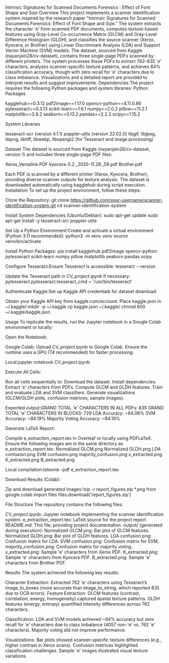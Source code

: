 Intrinsic Signatures for Scanned Documents Forensics : Effect of Font Shape and Size
Overview
This project implements a scanner identification system inspired by the research paper "Intrinsic Signatures for Scanned Documents Forensics: Effect of Font Shape and Size." The system extracts the character 'e' from scanned PDF documents, computes texture-based features using Gray-Level Co-occurrence Matrix (GLCM) and Gray-Level Difference Histogram (GLDH), and classifies the source scanner (Xerox, Kyocera, or Brother) using Linear Discriminant Analysis (LDA) and Support Vector Machine (SVM) models. The dataset, sourced from Kaggle (nayanjain28/cv-dataset), contains three single-page PDFs scanned by different printers. The system processes these PDFs to extract 762–835 'e' characters, analyzes scanner-specific texture patterns, and achieves 84% classification accuracy, though with zero recall for 'e' characters due to class imbalance. Visualizations and a detailed report are provided to interpret results and suggest improvements.
Dependencies
The project requires the following Python packages and system libraries:
Python Packages

kagglehub==0.3.12
pdf2image==1.17.0
opencv-python==4.11.0.86
pytesseract==0.3.13
scikit-learn==1.6.1
numpy==2.0.2
pillow==11.2.1
matplotlib==3.9.2
seaborn==0.13.2
pandas==2.2.3
scipy==1.15.2

System Libraries

tesseract-ocr (version 4.1.1)
poppler-utils (version 22.02.0)
libgif, libjpeg, libpng, libtiff, libwebp, libopenjp2 (for Tesseract and image processing)

Dataset
The dataset is sourced from Kaggle (nayanjain28/cv-dataset, version 1) and includes three single-page PDF files:

Xerox_Versalink.PDF
kyocera-*5*.*2*._2025-*11*.*28*._59.pdf
Brother.pdf

Each PDF is scanned by a different printer (Xerox, Kyocera, Brother), providing diverse scanner outputs for texture analysis. The dataset is downloaded automatically using kagglehub during script execution.
Installation
To set up the project environment, follow these steps:

Clone the Repository:
git clone https://github.com/your-username/scanner-identification-system.git
cd scanner-identification-system


Install System Dependencies (Ubuntu/Debian):
sudo apt-get update
sudo apt-get install -y tesseract-ocr poppler-utils


Set Up a Python Environment:Create and activate a virtual environment (Python 3.11 recommended):
python3 -m venv venv
source venv/bin/activate


Install Python Packages:
pip install kagglehub pdf2image opencv-python pytesseract scikit-learn numpy pillow matplotlib seaborn pandas scipy


Configure Tesseract:Ensure Tesseract is accessible:
tesseract --version

Update the Tesseract path in CV_project.ipynb if necessary:
pytesseract.pytesseract.tesseract_cmd = '/usr/bin/tesseract'


Authenticate Kaggle:Set up Kaggle API credentials for dataset download:

Obtain your Kaggle API key from kaggle.com/account.
Place kaggle.json in ~/.kaggle/:mkdir -p ~/.kaggle
cp kaggle.json ~/.kaggle/
chmod 600 ~/.kaggle/kaggle.json





Usage
To replicate the results, run the Jupyter notebook in a Google Colab environment or locally:

Open the Notebook:

Google Colab:
Upload CV_project.ipynb to Google Colab.
Ensure the runtime uses a GPU (T4 recommended) for faster processing.


Local:jupyter notebook CV_project.ipynb




Execute All Cells:

Run all cells sequentially to:
Download the dataset.
Install dependencies.
Extract 'e' characters from PDFs.
Compute GLCM and GLDH features.
Train and evaluate LDA and SVM classifiers.
Generate visualizations (GLCM/GLDH plots, confusion matrices, sample images).


Expected output:GRAND TOTAL 'e' CHARACTERS IN ALL PDFs: 835
GRAND TOTAL 'e' CHARACTERS IN BLOCKS: 729
LDA Accuracy: ~84.08%
SVM Accuracy: ~84.19%
Majority Voting Accuracy: ~84.19%




Generate LaTeX Report:

Compile e_extraction_report.tex in Overleaf or locally using PDFLaTeX.
Ensure the following images are in the same directory as e_extraction_report.tex:
Normalized GLCM.png
Normalized GLDH.png
LDA confusion.png
SVM confusion.png
majority_confusion.png
x_extracted.png
K_extracted.png
B_extracted.png


Local compilation:latexmk -pdf e_extraction_report.tex




Download Results (Colab):

Zip and download generated images:!zip -r report_figures.zip *.png
from google.colab import files
files.download('report_figures.zip')





File Structure
The repository contains the following files:

CV_project.ipynb: Jupyter notebook implementing the scanner identification system.
e_extraction_report.tex: LaTeX source for the project report.
README.md: This file, providing project documentation.
output/ (generated during execution):
Normalized GLCM.png: Bar plot of GLCM features.
Normalized GLDH.png: Bar plot of GLDH features.
LDA confusion.png: Confusion matrix for LDA.
SVM confusion.png: Confusion matrix for SVM.
majority_confusion.png: Confusion matrix for majority voting.
x_extracted.png: Sample 'e' characters from Xerox PDF.
K_extracted.png: Sample 'e' characters from Kyocera PDF.
B_extracted.png: Sample 'e' characters from Brother PDF.



Results
The system achieved the following key results:

Character Extraction: Extracted 762 'e' characters using Tesseract’s image_to_boxes (more accurate than image_to_string, which reported 835 due to OCR errors).
Feature Extraction:
GLCM features (contrast, correlation, energy, homogeneity) captured spatial texture patterns.
GLDH features (energy, entropy) quantified intensity differences across 762 characters.


Classification:
LDA and SVM models achieved ~84% accuracy but zero recall for 'e' characters due to class imbalance (4057 non-'e' vs. 762 'e' characters).
Majority voting did not improve performance.


Visualizations:
Bar plots showed scanner-specific texture differences (e.g., higher contrast in Xerox scans).
Confusion matrices highlighted classification challenges.
Sample 'e' images illustrated visual texture variations.


